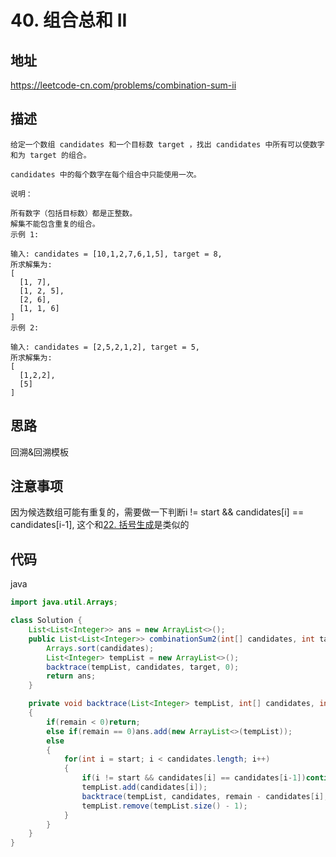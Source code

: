 # 40. 组合总和 II

## 地址

https://leetcode-cn.com/problems/combination-sum-ii

## 描述

```
给定一个数组 candidates 和一个目标数 target ，找出 candidates 中所有可以使数字和为 target 的组合。

candidates 中的每个数字在每个组合中只能使用一次。

说明：

所有数字（包括目标数）都是正整数。
解集不能包含重复的组合。 
示例 1:

输入: candidates = [10,1,2,7,6,1,5], target = 8,
所求解集为:
[
  [1, 7],
  [1, 2, 5],
  [2, 6],
  [1, 1, 6]
]
示例 2:

输入: candidates = [2,5,2,1,2], target = 5,
所求解集为:
[
  [1,2,2],
  [5]
]

```

## 思路

回溯&回溯模板

## 注意事项

因为候选数组可能有重复的，需要做一下判断i != start && candidates[i] == candidates[i-1], 这个和[22. 括号生成](./22.%20Generate%20Parentheses.md)是类似的

## 代码

java

```java
import java.util.Arrays;

class Solution {
    List<List<Integer>> ans = new ArrayList<>();
    public List<List<Integer>> combinationSum2(int[] candidates, int target){
        Arrays.sort(candidates);
        List<Integer> tempList = new ArrayList<>();
        backtrace(tempList, candidates, target, 0);
        return ans;
    }

    private void backtrace(List<Integer> tempList, int[] candidates, int remain, int start)
    {
        if(remain < 0)return;
        else if(remain == 0)ans.add(new ArrayList<>(tempList));
        else
        {
            for(int i = start; i < candidates.length; i++)
            {
                if(i != start && candidates[i] == candidates[i-1])continue;
                tempList.add(candidates[i]);
                backtrace(tempList, candidates, remain - candidates[i], i + 1);
                tempList.remove(tempList.size() - 1);
            }
        }
    }
}
```
